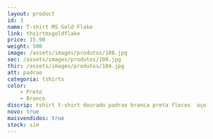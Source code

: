 ```yaml
---
layout: product
id: 3
name: T-shirt MS Gold Flake 
link: thsirtmsgoldflake
price: 15.90
weight: 500
image: /assets/images/produtos/108.jpg
sec: /assets/images/produtos/109.jpg
thir: /assets/images/produtos/104.jpg
att: padrao
categoria: tshirts
color:
    - Preto
    - Branco
discrip: tshirt t-shirt dourado padrao branca preta flocos  aço
novo: true
maisvendidos: true
stock: sim
---
```


